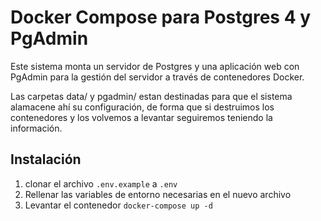 # Docker Compose para Postgres 4 y PgAdmin

Este sistema monta un servidor de Postgres y una aplicación web con PgAdmin para la gestión del servidor a través de contenedores Docker.

Las carpetas data/ y pgadmin/ estan destinadas para que el sistema alamacene ahí su configuración, de forma que si destruimos los contenedores y los volvemos a levantar seguiremos teniendo la información.

## Instalación

1. clonar el archivo `.env.example` a `.env`
2. Rellenar las variables de entorno necesarias en el nuevo archivo
3. Levantar el contenedor `docker-compose up -d `

